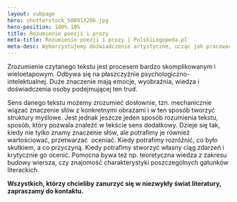 ```yaml
---
layout: subpage
hero: shutterstock_508913206.jpg
hero-position: 100% 10%
title: Rozumienie poezji i prozy
meta-title: Rozumienie poezji i prozy | PolskiLogopeda.pl
meta-desc: Wykorzystujemy doświadczenie artystyczne, ucząc jak pracować nad tekstem oraz jak go interpretować. Pracujemy nad tekstami z poezji i prozy.
---
```


Zrozumienie czytanego tekstu jest procesem bardzo skomplikowanym i wieloetapowym. 
Odbywa się na płaszczyźnie psychologiczno-intelektualnej. 
Duże znaczenie mają emocje, wyobraźnia, wiedza i doświadczenia osoby podejmującej ten trud. 

Sens danego tekstu możemy zrozumieć dosłownie, tzn. mechanicznie wiązać znaczenie słów z&nbsp;konkretnymi 
obrazami i w ten sposób tworzyć struktury myślowe. 
Jest jednak jeszcze jeden sposób rozumienia tekstu, sposób, który pozwala znaleźć w tekście sens dodatkowy. 
Dzieje się tak, kiedy nie tylko znamy znaczenie słów, ale potrafimy je również wartościować, 
przetwarzać &nbsp;oceniać. Kiedy potrafimy rozróżnić, co było skutkiem, a co przyczyną. Kiedy potrafimy 
stworzyć własny ciąg zdarzeń i krytycznie go ocenić. Pomocna bywa też np. teoretyczna wiedza z zakresu 
budowy wiersza, czy znajomość charakterystyki poszczególnych gatunków literackich.

**Wszystkich, którzy chcieliby zanurzyć się w niezwykły świat literatury, zapraszamy do kontaktu.**

